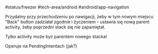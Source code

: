 #status/freezer 
#tech-area/android 
#android/app-navigation 

Przydatny przy przechodzeniu po nawigacji, żeby w tym nowym miejscu "Back" button zadziałał zgodnie i życzeniem - ustawia się nową parent activity, żeby poprzedni stack się nie zapamiętał.

Tylko activity może być parentem nowego stacka!

Operuje na PendingIntentach (jak?)